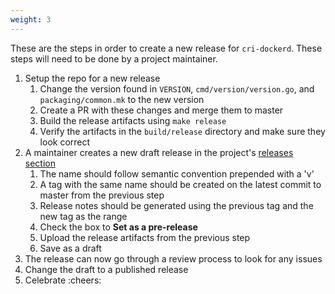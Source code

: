 ```yaml
---
weight: 3
---
```


These are the steps in order to create a new release for `cri-dockerd`. These steps will need to be done by a project maintainer.

1. Setup the repo for a new release
    1. Change the version found in `VERSION`, `cmd/version/version.go`, and `packaging/common.mk` to the new version
    2. Create a PR with these changes and merge them to master
    3. Build the release artifacts using `make release`
    4. Verify the artifacts in the `build/release` directory and make sure they look correct
2. A maintainer creates a new draft release in the project's [releases section](https://github.com/Mirantis/cri-dockerd/releases)
    1. The name should follow semantic convention prepended with a 'v'
    2. A tag with the same name should be created on the latest commit to master from the previous step
    3. Release notes should be generated using the previous tag and the new tag as the range
    4. Check the box to **Set as a pre-release**
    5. Upload the release artifacts from the previous step
    5. Save as a draft
3. The release can now go through a review process to look for any issues
4. Change the draft to a published release
5. Celebrate :cheers:
